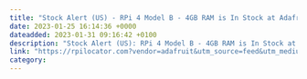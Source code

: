 ```yaml
---
title: "Stock Alert (US) - RPi 4 Model B - 4GB RAM is In Stock at Adafruit 100+ units in stock."
date: 2023-01-25 16:14:36 +0000
dateadded: 2023-01-31 09:16:42 +0100
description: "Stock Alert (US): RPi 4 Model B - 4GB RAM is In Stock at Adafruit 100+ units in stock."
link: "https://rpilocator.com?vendor=adafruit&utm_source=feed&utm_medium=rss"
category:
---
```

